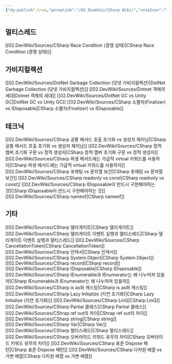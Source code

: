 ```yaml
---
{"dg-publish":true,"permalink":"/02.DevWiki/CSharp Wiki/","noteIcon":"","created":"2024-12-21T17:43:53.000+09:00","updated":"2025-07-26T16:25:57.000+09:00"}
---
```


## 멀티스레드
[[02.DevWiki/Sources/CSharp Race Condition (경쟁 상태)\|CSharp Race Condition (경쟁 상태)]]
## 가비지컬렉션
[[02.DevWiki/Sources/DotNet Garbage Collection (닷넷 가비지컬렉션)\|DotNet Garbage Collection (닷넷 가비지컬렉션)]]
[[02.DevWiki/Sources/Dotnet 객체의 세대\|Dotnet 객체의 세대]]
[[02.DevWiki/Sources/DotNet GC vs Unity GC\|DotNet GC vs Unity GC]]
[[02.DevWiki/Sources/CSharp 소멸자(Finalizer) vs IDisposable\|CSharp 소멸자(Finalizer) vs IDisposable]]
## 테크닉
[[02.DevWiki/Sources/CSharp 공통 메서드 호출 초기화 vs 생성자 체이닝\|CSharp 공통 메서드 호출 초기화 vs 생성자 체이닝]]
[[02.DevWiki/Sources/CSharp 정적 멤버 초기화 구문 vs 정적 생성자\|CSharp 정적 멤버 초기화 구문 vs 정적 생성자]]
[[02.DevWiki/Sources/CSharp 파생 메서드에는 가급적 virtual 키워드를 사용하자\|CSharp 파생 메서드에는 가급적 virtual 키워드를 사용하자]]
[[02.DevWiki/Sources/CSharp 포매팅 vs 문자열 보간\|CSharp 포매팅 vs 문자열 보간]]
[[02.DevWiki/Sources/CSharp readonly vs const\|CSharp readonly vs const]]
[[02.DevWiki/Sources/CSharp IDisposable이 반드시 구현해야하는 것\|CSharp IDisposable이 반드시 구현해야하는 것]]
[[02.DevWiki/Sources/CSharp nameof\|CSharp nameof]]
## 기타
[[02.DevWiki/Sources/CSharp 델리게이트\|CSharp 델리게이트]]
[[02.DevWiki/Sources/CSharp 델리게이트 이벤트 실행과 멀티스레드\|CSharp 델리게이트 이벤트 실행과 멀티스레드]]
[[02.DevWiki/Sources/CSharp CancellationToken\|CSharp CancellationToken]]
[[02.DevWiki/Sources/CSharp 인덱서\|CSharp 인덱서]]
[[02.DevWiki/Sources/CSharp System.Object\|CSharp System.Object]]
[[02.DevWiki/Sources/CSharp record\|CSharp record]]
[[02.DevWiki/Sources/CSharp IDisposable\|CSharp IDisposable]]
[[02.DevWiki/Sources/CSharp IEnumerable과 IEnumerator는 왜 나누어져 있을까\|CSharp IEnumerable과 IEnumerator는 왜 나누어져 있을까]]
[[02.DevWiki/Sources/CSharp is as와 캐스팅\|CSharp is as와 캐스팅]]
[[02.DevWiki/Sources/CSharp Lazy Initialize (지연 초기화)\|CSharp Lazy Initialize (지연 초기화)]]
[[02.DevWiki/Sources/CSharp LinQ\|CSharp LinQ]]
[[02.DevWiki/Sources/CSharp Partial 클래스\|CSharp Partial 클래스]]
[[02.DevWiki/Sources/CShrap ref out의 차이\|CShrap ref out의 차이]]
[[02.DevWiki/Sources/CSharp string\|CSharp string]]
[[02.DevWiki/Sources/CSharp Var\|CSharp Var]]
[[02.DevWiki/Sources/CSharp 멀티스레드\|CSharp 멀티스레드]]
[[02.DevWiki/Sources/CSharp 오버라이드 키워드 유무의 차이\|CSharp 오버라이드 키워드 유무의 차이]]
[[02.DevWiki/Sources/CSharp 표준 Dispose 패턴\|CSharp 표준 Dispose 패턴]]
[[02.DevWiki/Sources/CSharp 다차원 배열 vs 가변 배열\|CSharp 다차원 배열 vs 가변 배열]]